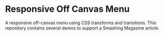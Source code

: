 Responsive Off Canvas Menu
==========================

A responsive off-canvas menu using CSS transforms and transitions. This repository contains several demos to support a Smashing Magazine article.
